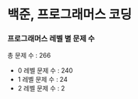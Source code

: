 # 백준, 프로그래머스 코딩
### 프로그래머스 레벨 별 문제 수
총 문제 수 : 266
- 0 레벨 문제 수 : 240
- 1 레벨 문제 수 : 24
- 2 레벨 문제 수 : 2

